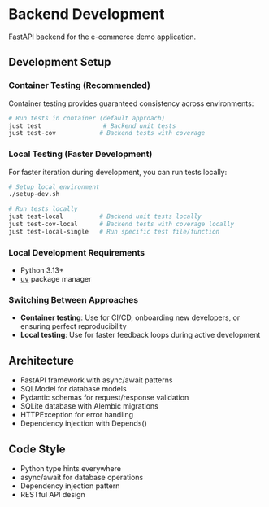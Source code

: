 # Backend Development

FastAPI backend for the e-commerce demo application.

## Development Setup

### Container Testing (Recommended)
Container testing provides guaranteed consistency across environments:

```bash
# Run tests in container (default approach)
just test                 # Backend unit tests
just test-cov            # Backend tests with coverage
```

### Local Testing (Faster Development)
For faster iteration during development, you can run tests locally:

```bash
# Setup local environment
./setup-dev.sh

# Run tests locally
just test-local          # Backend unit tests locally
just test-cov-local      # Backend tests with coverage locally
just test-local-single   # Run specific test file/function
```

### Local Development Requirements
- Python 3.13+
- [uv](https://github.com/astral-sh/uv) package manager

### Switching Between Approaches
- **Container testing**: Use for CI/CD, onboarding new developers, or ensuring perfect reproducibility
- **Local testing**: Use for faster feedback loops during active development

## Architecture
- FastAPI framework with async/await patterns
- SQLModel for database models
- Pydantic schemas for request/response validation
- SQLite database with Alembic migrations
- HTTPException for error handling
- Dependency injection with Depends()

## Code Style
- Python type hints everywhere
- async/await for database operations
- Dependency injection pattern
- RESTful API design
